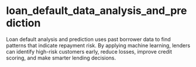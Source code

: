 # loan_default_data_analysis_and_prediction
Loan default analysis and prediction uses past borrower data to find patterns that indicate repayment risk. By applying machine learning, lenders can identify high-risk customers early, reduce losses, improve credit scoring, and make smarter lending decisions.
